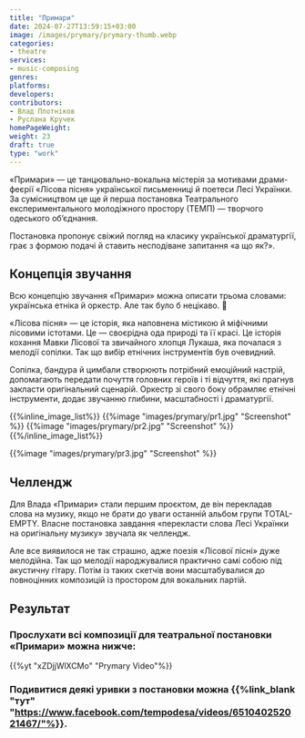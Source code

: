 ```yaml
---
title: "Примари"
date: 2024-07-27T13:59:15+03:00
image: /images/prymary/prymary-thumb.webp
categories:
- theatre
services:
- music-composing
genres:
platforms:
developers:
contributors:
- Влад Плотніков
- Руслана Кручек
homePageWeight:
weight: 23
draft: true
type: "work"
---
```


«Примари» — це танцювально-вокальна містерія за мотивами драми-феєрії «Лісова пісня» української письменниці й поетеси Лесі Українки. За сумісництвом це ще й перша постановка Театрального експериментального молодіжного простору (ТЕМП) — творчого одеського об’єднання.

Постановка пропонує свіжий погляд на класику української драматургії, грає з формою подачі й ставить несподіване запитання «а що як?».

## Концепція звучання

Всю концепцію звучання «Примари» можна описати трьома словами: українська етніка й оркестр. Але так було б нецікаво. 🙂

«Лісова пісня» — це історія, яка наповнена містикою й міфічними лісовими істотами. Це — своєрідна ода природі та її красі. Це історія кохання Мавки Лісової та звичайного хлопця Лукаша, яка почалася з мелодії сопілки. Так що вибір етнічних інструментів був очевидний.

Сопілка, бандура й цимбали створюють потрібний емоційний настрій, допомагають передати почуття головних героїв і ті відчуття, які прагнув закласти оригінальний сценарій. Оркестр зі свого боку обрамляє етнічні інструменти, додає звучанню глибини, масштабності і драматургії.

{{%inline_image_list%}}
{{%image "images/prymary/pr1.jpg" "Screenshot" %}}
{{%image "images/prymary/pr2.jpg" "Screenshot" %}}
{{%/inline_image_list%}}

{{%image "images/prymary/pr3.jpg" "Screenshot" %}}

## Челлендж

Для Влада «Примари» стали першим проєктом, де він перекладав слова на музику, якщо не брати до уваги останній альбом групи TOTAL-EMPTY. Власне постановка завдання «перекласти слова Лесі Українки на оригінальну музику» звучала як челлендж.

Але все виявилося не так страшно, адже поезія «Лісової пісні» дуже мелодійна. Так що мелодії народжувалися практично самі собою під акустичну гітару. Потім із таких скетчів вони масштабувалися до повноцінних композицій із простором для вокальних партій.

## Результат

### Прослухати всі композиції для театральної постановки «Примари» можна нижче:

{{%yt "xZDjjWlXCMo" "Prymary Video"%}}

### Подивитися деякі уривки з постановки можна {{%link_blank "тут" "https://www.facebook.com/tempodesa/videos/651040252021467/"%}}.